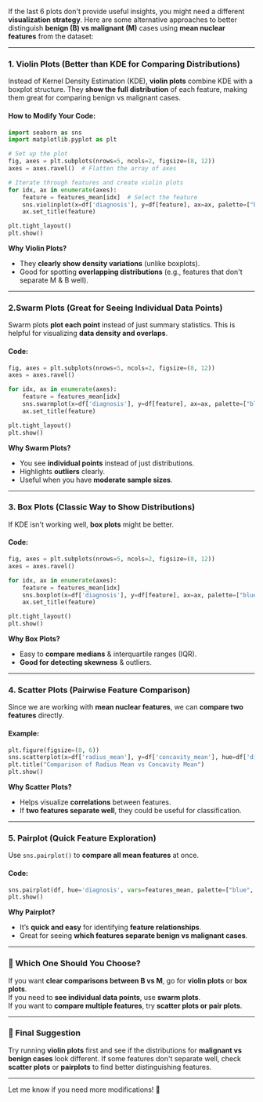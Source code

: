 If the last 6 plots don't provide useful insights, you might need a different **visualization strategy**. Here are some alternative approaches to better distinguish **benign (B) vs malignant (M)** cases using **mean nuclear features** from the dataset:

---

### **1. Violin Plots (Better than KDE for Comparing Distributions)**
Instead of Kernel Density Estimation (KDE), **violin plots** combine KDE with a boxplot structure. They **show the full distribution** of each feature, making them great for comparing benign vs malignant cases.

####  **How to Modify Your Code:**
```python
import seaborn as sns
import matplotlib.pyplot as plt

# Set up the plot
fig, axes = plt.subplots(nrows=5, ncols=2, figsize=(8, 12))
axes = axes.ravel()  # Flatten the array of axes

# Iterate through features and create violin plots
for idx, ax in enumerate(axes):
    feature = features_mean[idx]  # Select the feature
    sns.violinplot(x=df['diagnosis'], y=df[feature], ax=ax, palette=["blue", "orange"])
    ax.set_title(feature)

plt.tight_layout()
plt.show()
```
 **Why Violin Plots?**
- They **clearly show density variations** (unlike boxplots).
- Good for spotting **overlapping distributions** (e.g., features that don't separate M & B well).

---

### **2.Swarm Plots (Great for Seeing Individual Data Points)**
Swarm plots **plot each point** instead of just summary statistics. This is helpful for visualizing **data density and overlaps**.

#### **Code:**
```python
fig, axes = plt.subplots(nrows=5, ncols=2, figsize=(8, 12))
axes = axes.ravel()

for idx, ax in enumerate(axes):
    feature = features_mean[idx]
    sns.swarmplot(x=df['diagnosis'], y=df[feature], ax=ax, palette=["blue", "orange"], size=2)
    ax.set_title(feature)

plt.tight_layout()
plt.show()
```
 **Why Swarm Plots?**
- You see **individual points** instead of just distributions.
- Highlights **outliers** clearly.
- Useful when you have **moderate sample sizes**.

---

### **3. Box Plots (Classic Way to Show Distributions)**
If KDE isn't working well, **box plots** might be better.

####  **Code:**
```python
fig, axes = plt.subplots(nrows=5, ncols=2, figsize=(8, 12))
axes = axes.ravel()

for idx, ax in enumerate(axes):
    feature = features_mean[idx]
    sns.boxplot(x=df['diagnosis'], y=df[feature], ax=ax, palette=["blue", "orange"])
    ax.set_title(feature)

plt.tight_layout()
plt.show()
```
 **Why Box Plots?**
- Easy to **compare medians** & interquartile ranges (IQR).
- **Good for detecting skewness** & outliers.

---

### **4. Scatter Plots (Pairwise Feature Comparison)**
Since we are working with **mean nuclear features**, we can **compare two features** directly.

####  **Example:**
```python
plt.figure(figsize=(8, 6))
sns.scatterplot(x=df['radius_mean'], y=df['concavity_mean'], hue=df['diagnosis'], palette=["blue", "orange"])
plt.title("Comparison of Radius Mean vs Concavity Mean")
plt.show()
```
 **Why Scatter Plots?**
- Helps visualize **correlations** between features.
- If **two features separate well**, they could be useful for classification.

---

### **5. Pairplot (Quick Feature Exploration)**
Use `sns.pairplot()` to **compare all mean features** at once.

####  **Code:**
```python
sns.pairplot(df, hue='diagnosis', vars=features_mean, palette=["blue", "orange"])
plt.show()
```
 **Why Pairplot?**
- It’s **quick and easy** for identifying **feature relationships**.
- Great for seeing **which features separate benign vs malignant cases**.

---

### **🎯 Which One Should You Choose?**
 If you want **clear comparisons between B vs M**, go for **violin plots** or **box plots**.  
 If you need to **see individual data points**, use **swarm plots**.  
 If you want to **compare multiple features**, try **scatter plots or pair plots**.

---

### **🎯 Final Suggestion**
Try running **violin plots** first and see if the distributions for **malignant vs benign cases** look different. If some features don't separate well, check **scatter plots** or **pairplots** to find better distinguishing features.

---

Let me know if you need more modifications! 🚀
